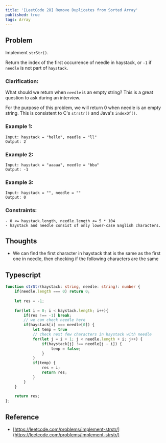 ```yaml
---
title: '[LeetCode 28] Remove Duplicates from Sorted Array'
published: true
tags: Array
---
```


## Problem

Implement `strStr()`.

Return the index of the first occurrence of needle in haystack, or `-1` if `needle` is not part of `haystack`.

### Clarification:

What should we return when `needle` is an empty string? This is a great question to ask during an interview.

For the purpose of this problem, we will return 0 when needle is an empty
string. This is consistent to C's `strstr()` and Java's `indexOf()`.
 
### Example 1:

```
Input: haystack = "hello", needle = "ll"
Output: 2
```

### Example 2:

```
Input: haystack = "aaaaa", needle = "bba"
Output: -1
```

### Example 3:

```
Input: haystack = "", needle = ""
Output: 0
```

### Constraints:

```
- 0 <= haystack.length, needle.length <= 5 * 104
- haystack and needle consist of only lower-case English characters.
```

## Thoughts

- We can find the first character in haystack that is the same as the first one
  in needle, then checking if the following characters are the same

## Typescript

```typescript
function strStr(haystack: string, needle: string): number {
    if(needle.length === 0) return 0;
    
    let res = -1;
    
    for(let i = 0; i < haystack.length; i++){
        if(res !== -1) break;
        // we can check needle here
        if(haystack[i] === needle[0]) {
            let temp = true
            // check next few characters in haystack with needle
            for(let j = i + 1; j < needle.length + i; j++) {
                if(haystack[j] !== needle[j - i]) {
                    temp = false;
                }
            }
            if(temp) {
                res = i;
                return res;
            }
        }
    }
    
    return res;
};
```

## Reference

- [https://leetcode.com/problems/implement-strstr/](https://leetcode.com/problems/implement-strstr/)